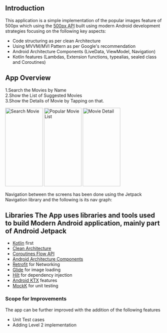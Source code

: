  
## Introduction      
This application is a simple implementation of the popular images feature of 500px which using the [500px API](https://github.com/500px/legacy-api-documentation) built using modern Android development strategies focusing on the following key aspects:     
- Code structuring as per clean Architecture      
- Using MVVM/MVI Pattern as per Google's recommendation      
- Android Architecture Components (LiveData, ViewModel, Navigation)        
- Kotlin features (Lambdas, Extension functions, typealias, sealed class and Coroutines)        
    
## App Overview      
      
1.Search the Movies by Name </br>
2.Show the List of Suggested Movies </br>
3.Show the Details of Movie by Tapping on that.</br>

<img alt="Search Movie" height="250px" width="120px" src="https://user-images.githubusercontent.com/22414106/168666766-16c718e7-1267-4c00-a7b0-3065f497fc7b.png" > <img alt="Popular Movie List" height="250px" width="120px" src="https://user-images.githubusercontent.com/22414106/168666738-4ba5ddf6-a4ae-4ffd-a4f8-6fff0057ab49.png" > <img alt="Movie Detail" height="250px" width="120px" src="https://user-images.githubusercontent.com/22414106/168666768-cc296ede-395b-477b-9341-f31c07f6d7f9.png" > 
         
Navigation between the screens has been done using the Jetpack Navigation library and the following is its nav graph:    

      
## Libraries The App uses libraries and tools used to build Modern Android application, mainly part of Android Jetpack 
- [Kotlin](https://kotlinlang.org/) first
- [Clean Architecture](https://pub.dev/documentation/flutter_clean_architecture/latest/) 
- [Coroutines Flow API](https://kotlinlang.org/docs/reference/coroutines/flow.html)
- [Android Architecture Components](https://developer.android.com/topic/libraries/architecture)
- [Retrofit](https://square.github.io/retrofit/) for Networking
- [Glide](https://github.com/bumptech/glide) for image loading
- [Hilt](https://dagger.dev/hilt/) for dependency injection
- [Android KTX](https://developer.android.com/kotlin/ktx) features
- [MockK](https://mockk.io/) for unit testing


### Scope for Improvements        
 The app can be further improved with the addition of the following features
- Unit Test cases
- Adding Level 2 implementation

